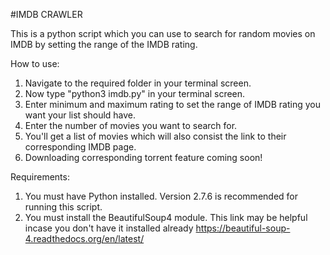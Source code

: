 #IMDB CRAWLER

This is a python script which you can use to search for random movies on IMDB by setting the range of the IMDB rating.<br />

How to use: <br />
1. Navigate to the required folder in your terminal screen. <br />
2. Now type "python3 imdb.py" in your terminal screen. <br />
3. Enter minimum and maximum rating to set the range of IMDB rating you want your list should have.<br />
4. Enter the number of movies you want to search for.<br />
5. You'll get a list of movies which will also consist the link to their corresponding IMDB page.<br />
6. Downloading corresponding torrent feature coming soon!<br />

Requirements: <br />
1. You must have Python installed. Version 2.7.6 is recommended for running this script. <br />
2. You must install the BeautifulSoup4 module. This link may be helpful incase you don't have it installed already https://beautiful-soup-4.readthedocs.org/en/latest/ <br />




